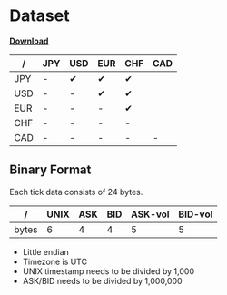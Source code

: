 # Dataset

**[Download](https://drive.google.com/drive/folders/1Sm59gPGBOM-nzssWRtXPY8qZq3Hz1IDa?usp=sharing)**

/  |JPY     |USD     |EUR     |CHF     |CAD
---|--------|--------|--------|--------|-----------
JPY|-       |&#10004;|&#10004;|&#10004;|
USD|-       |-       |&#10004;|&#10004;|
EUR|-       |-       |-       |&#10004;|
CHF|-       |-       |-       |-       |
CAD|-       |-       |-       |-       |-

## Binary Format

Each tick data consists of 24 bytes.

/    |UNIX|ASK|BID|ASK-vol|BID-vol
-----|----|---|---|-------|-------
bytes|6   |4  |4  |5      |5

* Little endian
* Timezone is UTC
* UNIX timestamp needs to be divided by 1,000
* ASK/BID needs to be divided by 1,000,000
